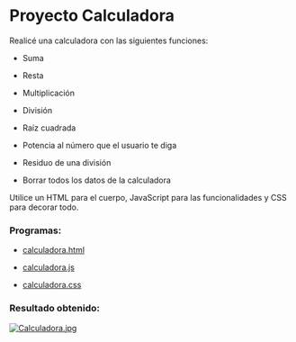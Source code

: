 # Proyecto Calculadora

Realicé una calculadora con las siguientes funciones:

- Suma

- Resta

- Multiplicación

- División

- Raíz cuadrada

- Potencia al número que el usuario te diga

- Residuo de una división

- Borrar todos los datos de la calculadora

Utilice un HTML para el cuerpo, JavaScript para las funcionalidades y CSS para decorar todo.


### Programas:

- [calculadora.html](https://github.com/CristianAM05/Launch-X/blob/main/BackEnd/Practicas%20BackEnd/Calculadora/calculadora.html) 

- [calculadora.js](https://github.com/CristianAM05/Launch-X/blob/main/BackEnd/Practicas%20BackEnd/Calculadora/calculadora.js)

- [calculadora.css](https://github.com/CristianAM05/Launch-X/blob/main/BackEnd/Practicas%20BackEnd/Calculadora/calculadora.css)

### Resultado obtenido:

[![Calculadora.jpg](https://i.postimg.cc/65JSn52Y/Calculadora.jpg)](https://postimg.cc/qgwjdrG3)